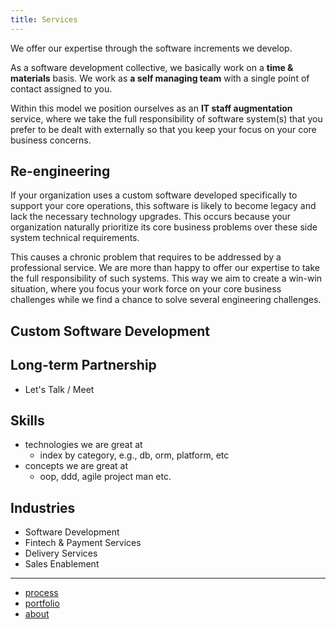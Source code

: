 ```yaml
---
title: Services
---
```


We offer our expertise through the software increments we develop.

As a software development collective, we basically work on a __time &
materials__ basis. We work as __a self managing team__ with a single point of
contact assigned to you.

Within this model we position ourselves as an __IT staff augmentation__ service,
where we take the full responsibility of software system(s) that you prefer to
be dealt with externally so that you keep your focus on your core business
concerns.

## Re-engineering

If your organization uses a custom software developed specifically to support
your core operations, this software is likely to become legacy and lack the
necessary technology upgrades. This occurs because your organization naturally
prioritize its core business problems over these side system technical
requirements.

This causes a chronic problem that requires to be addressed by a professional
service. We are more than happy to offer our expertise to take the full
responsibility of such systems. This way we aim to create a win-win situation,
where you focus your work force on your core business challenges while we find a
chance to solve several engineering challenges.

## Custom Software Development

## Long-term Partnership

- Let's Talk / Meet

## Skills

- technologies we are great at
  - index by category, e.g., db, orm, platform, etc
- concepts we are great at
  - oop, ddd, agile project man etc.

## Industries

- Software Development
- Fintech & Payment Services
- Delivery Services
- Sales Enablement

---

- [process](./process.md)
- [portfolio](./portfolio.md)
- [about](./about.md)
